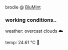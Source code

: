 brodie @ [BluMint](https://www.linkedin.com/company/blumint-io/)

<!--weather_start-->
### working conditions..

weather: overcast clouds ☁️

temp: 24.61 °C 🥶

<!--weather_end-->
